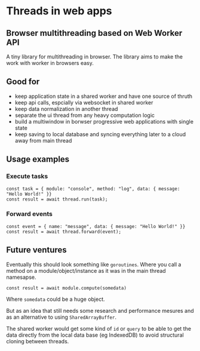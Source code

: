# Threads in web apps

## Browser multithreading based on Web Worker API

A tiny library for multithreading in browser. The library aims to make the work with worker in browsers easy. 

## Good for

- keep application state in a shared worker and have one source of thruth 
- keep api calls, espcially via websocket in shared worker
- keep data normalization in another thread
- separate the ui thread from any heavy computation logic
- build a multiwindow in borwser progressive web applications with single state
- keep saving to local database and syncing everything later to a cloud away from main thread

## Usage examples
    
### Execute tasks

    const task = { module: "console", method: "log", data: { message: "Hello World!" }}
    const result = await thread.run(task);
        
### Forward events

    const event = { name: "message", data: { message: "Hello World!" }}
    const result = await thread.forward(event);

## Future ventures
Eventually this should look something like `goroutines`. 
Where you call a method on a module/object/instance as it was in the main thread namesapse.

`const result = await module.compute(somedata)`

Where `somedata` could be a huge object. 

But as an idea that still needs some research and performance mesures and as an alternative to using `SharedArrayBuffer`.

The shared worker would get some kind of `id` or `query` to be able to get the data directly from the local data base (eg IndexedDB) to avoid structural cloning between threads.  